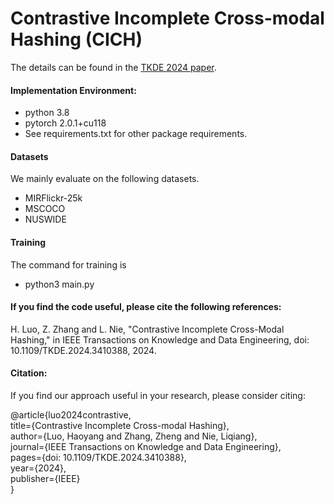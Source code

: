 # Contrastive Incomplete Cross-modal Hashing (CICH)

The details can be found in the [TKDE 2024 paper](https://ieeexplore.ieee.org/document/10557685). 


#### Implementation Environment: 
* python 3.8
* pytorch 2.0.1+cu118
* See requirements.txt for other package requirements.

#### Datasets
We mainly evaluate on the following datasets.

* MIRFlickr-25k
* MSCOCO
* NUSWIDE

#### Training
The command for training is
* python3 main.py

#### If you find the code useful, please cite the following references:

H. Luo, Z. Zhang and L. Nie, "Contrastive Incomplete Cross-Modal Hashing," in IEEE Transactions on Knowledge and Data Engineering, doi: 10.1109/TKDE.2024.3410388, 2024.

#### Citation:

If you find our approach useful in your research, please consider citing:

@article{luo2024contrastive,  
  title={Contrastive Incomplete Cross-modal Hashing},  
  author={Luo, Haoyang and Zhang, Zheng and Nie, Liqiang},  
  journal={IEEE Transactions on Knowledge and Data Engineering},  
  pages={doi: 10.1109/TKDE.2024.3410388},  
  year={2024},  
  publisher={IEEE}  
}


